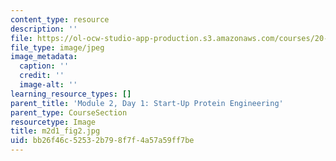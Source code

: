 ```yaml
---
content_type: resource
description: ''
file: https://ol-ocw-studio-app-production.s3.amazonaws.com/courses/20-109-laboratory-fundamentals-in-biological-engineering-spring-2010/bb26f46c52532b798f7f4a57a59ff7be_m2d1_fig2.jpg
file_type: image/jpeg
image_metadata:
  caption: ''
  credit: ''
  image-alt: ''
learning_resource_types: []
parent_title: 'Module 2, Day 1: Start-Up Protein Engineering'
parent_type: CourseSection
resourcetype: Image
title: m2d1_fig2.jpg
uid: bb26f46c-5253-2b79-8f7f-4a57a59ff7be
---
```

